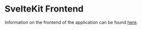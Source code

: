 # SvelteKit Frontend

Information on the frontend of the application can be found [here](../docs/FRONTEND.md).
